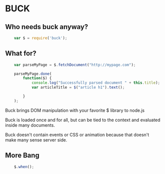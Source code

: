 
BUCK
====

Who needs buck anyway?
----------------------

```js
	var $ = require('buck');
```

What for?
---------

```js
	var parseMyPage = $.fetchDocument("http://mypage.com");

	parseMyPage.done(
		function($) {
			console.log("Successfully parsed document " + this.title);
			var articleTitle = $("article h1").text();

		}
	);

```

Buck brings DOM manipulation with your favorite $ library to node.js

Buck is loaded once and for all, but can be tied to the context and evaluated inside many documents.

Buck doesn't contain events or CSS or animation because that doesn't make many sense server side.

More Bang
---------

```js
	$.when();
```

